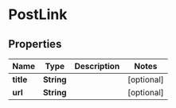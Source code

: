 # PostLink

## Properties
Name | Type | Description | Notes
------------ | ------------- | ------------- | -------------
**title** | **String** |  |  [optional]
**url** | **String** |  |  [optional]
